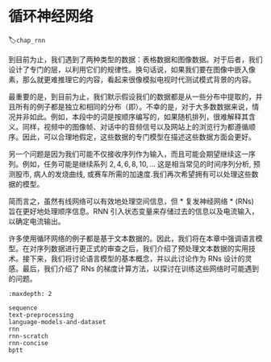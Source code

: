 # 循环神经网络
:label:`chap_rnn`

到目前为止，我们遇到了两种类型的数据：表格数据和图像数据。对于后者，我们设计了专门的层，以利用它们的规律性。换句话说，如果我们要在图像中嵌入像素，那么就更难推理它的内容，看起来很像模拟电视时代测试模式背景的内容。

最重要的是，到目前为止，我们默示假设我们的数据都是从一些分布中提取的，并且所有的例子都是独立和相同的分布（即）。不幸的是，对于大多数数据来说，情况并非如此。例如，本段中的词是按顺序编写的，如果随机排列，很难解释其含义。同样，视频中的图像帧、对话中的音频信号以及网站上的浏览行为都遵循顺序。因此，可以合理地假定，这些数据的专门模型在描述这些数据方面会更好。

另一个问题是因为我们可能不仅接收序列作为输入，而且可能会期望继续这一序列。例如，任务可能是继续系列 $2, 4, 6, 8, 10, \ldots$ 这是相当常见的时间序列分析, 预测股市, 病人的发烧曲线, 或赛车所需的加速度.我们再次希望拥有可以处理这些数据的模型。

简而言之，虽然有线网络可以有效地处理空间信息，但 * 复发神经网络 * (RNs) 旨在更好地处理顺序信息。RNN 引入状态变量来存储过去的信息以及电流输入，以确定电流输出。

许多使用循环网络的例子都是基于文本数据的。因此，我们将在本章中强调语言模型。在对序列数据进行更正式的审查之后，我们介绍了预处理文本数据的实用技术。接下来，我们将讨论语言模型的基本概念，并以此讨论作为 RNs 设计的灵感。最后，我们介绍了 RNs 的梯度计算方法，以探讨在训练这些网络时可能遇到的问题。

```toc
:maxdepth: 2

sequence
text-preprocessing
language-models-and-dataset
rnn
rnn-scratch
rnn-concise
bptt
```
